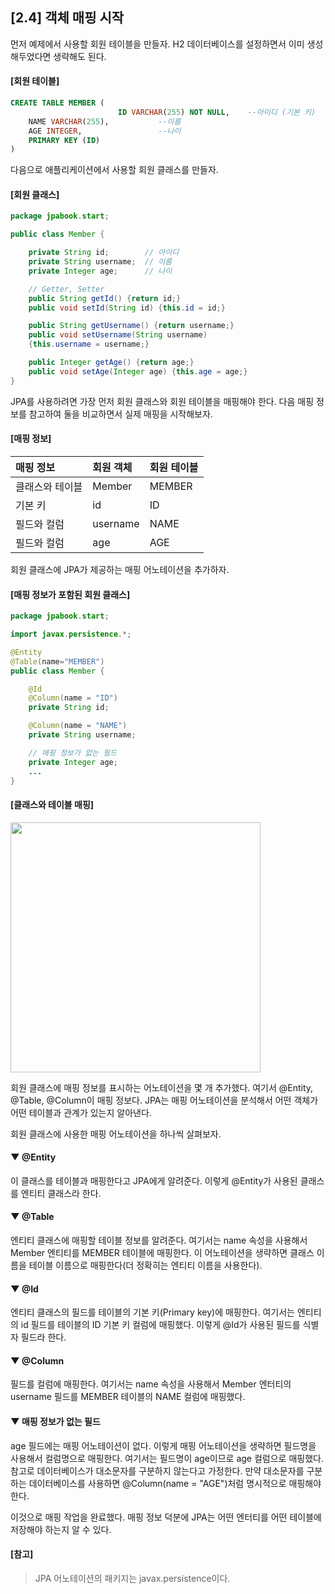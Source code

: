 ## [2.4] 객체 매핑 시작

먼저 예제에서 사용할 회원 테이블을 만들자. H2 데이터베이스를 설정하면서 이미 생성해두었다면 생략해도 된다.

#### [회원 테이블]
```sql
CREATE TABLE MEMBER (
                        ID VARCHAR(255) NOT NULL,    --아이디 (기본 키)
    NAME VARCHAR(255),           --이름
    AGE INTEGER,                 --나이
    PRIMARY KEY (ID)
)
```
다음으로 애플리케이션에서 사용할 회원 클래스를 만들자.
#### [회원 클래스]
```java
package jpabook.start;

public class Member {

    private String id;        // 아이디
    private String username;  // 이름
    private Integer age;      // 나이

    // Getter, Setter
    public String getId() {return id;}
    public void setId(String id) {this.id = id;}

    public String getUsername() {return username;}
    public void setUsername(String username)
    {this.username = username;}

    public Integer getAge() {return age;}
    public void setAge(Integer age) {this.age = age;}
}
```
JPA를 사용하려면 가장 먼저 회원 클래스와 회원 테이블을 매핑해야 한다. 다음 매핑 정보를 참고하여 둘을 비교하면서 실제 매핑을 시작해보자.

#### [매핑 정보]
|매핑 정보|회원 객체|회원 테이블|
|:---|:---|:---|
|클래스와 테이블|Member|MEMBER|
|기본 키|id|ID|
|필드와 컬럼|username|NAME|
|필드와 컬럼|age|AGE|

회원 클래스에 JPA가 제공하는 매핑 어노테이션을 추가하자.
#### [매핑 정보가 포함된 회원 클래스]
```java
package jpabook.start;

import javax.persistence.*;

@Entity
@Table(name="MEMBER")
public class Member {

    @Id
    @Column(name = "ID")
    private String id;

    @Column(name = "NAME")
    private String username;

    // 매핑 정보가 없는 필드
    private Integer age;
    ...
}
```
#### [클래스와 테이블 매핑]
<img src="https://github.com/user-attachments/assets/499b3338-04d6-43bb-ba9d-abd206a2dc5a" width="400"/><br/>

회원 클래스에 매핑 정보를 표시하는 어노테이션을 몇 개 추가했다. 여기서 @Entity, @Table, @Column이 매핑 정보다. JPA는 매핑 어노테이션을 분석해서 어떤 객체가 어떤 테이블과 관계가 있는지 알아낸다.

회원 클래스에 사용한 매핑 어노테이션을 하나씩 살펴보자.

#### ▼ @Entity
이 클래스를 테이블과 매핑한다고 JPA에게 알려준다. 이렇게 @Entity가 사용된 클래스를 엔티티 클래스라 한다.

#### ▼ @Table
엔티티 클래스에 매핑할 테이블 정보를 알려준다. 여기서는 name 속성을 사용해서 Member 엔티티를 MEMBER 테이블에 매핑한다.
이 어노테이션을 생략하면 클래스 이름을 테이블 이름으로 매핑한다(더 정확히는 엔티티 이름을 사용한다).

#### ▼ @Id
엔티티 클래스의 필드를 테이블의 기본 키(Primary key)에 매핑한다. 여기서는 엔티티의 id 필드를 테이블의 ID 기본 키 컬럼에 매핑했다.
이렇게 @Id가 사용된 필드를 식별자 필드라 한다.

#### ▼ @Column
필드를 컬럼에 매핑한다. 여기서는 name 속성을 사용해서 Member 엔터티의 username 필드를 MEMBER 테이블의 NAME 컬럼에 매핑했다.

#### ▼ 매핑 정보가 없는 필드
age 필드에는 매핑 어노테이션이 없다. 이렇게 매핑 어노테이션을 생략하면 필드명을 사용해서 컬럼명으로 매핑한다. 여기서는 필드명이 age이므로 age 컬럼으로 매핑했다.
참고로 데이터베이스가 대소문자를 구분하지 않는다고 가정한다. 만약 대소문자를 구분하는 데이터베이스를 사용하면 @Column(name = "AGE")처럼 명시적으로 매핑해야 한다.


이것으로 매핑 작업을 완료했다. 매핑 정보 덕분에 JPA는 어떤 엔터티를 어떤 테이블에 저장해야 하는지 알 수 있다.

#### [참고]
> JPA 어노테이션의 패키지는 javax.persistence이다.
